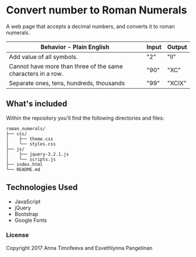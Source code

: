 # Convert number to Roman Numerals

A web page that accepts a decimal  numbers, and converts it to roman numerals.

|Behavior - Plain English|Input|Output|
|---|---|---|
|Add value of all symbols.|"2"|"II"|
|Cannot have more than three of the same characters in a row.|"90"|"XC"|
|Separate ones, tens, hundreds, thousands|"99"|"XCIX"|

## What's included
Within the repository you'll find the following directories and files:

```
roman_numerals/
├── css/
│    ├── theme.css
│    └── styles.css
├── js/
│    ├── jquery-3.2.1.js
│    └── scripts.js
├── index.html
└── README.md
```


## Technologies Used
* JavaScript
* jQuery
* Bootstrap
* Google Fonts

### License
Copyright 2017 Anna Timofeeva and Esvethlynna Pangelinan
